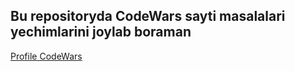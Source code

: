 <h2>Bu repositoryda CodeWars sayti masalalari yechimlarini joylab boraman</h2>



<a href="https://www.codewars.com/users/nurmuhammad.rv">Profile CodeWars </a>



